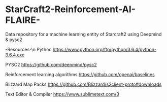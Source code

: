 # StarCraft2-Reinforcement-AI-FLAIRE-
Data repository for a machine learning entity of Starcraft2 using Deepmind & pysc2

-Resources-\n
Python
https://www.python.org/ftp/python/3.6.4/python-3.6.4.exe

PYSC2
https://github.com/deepmind/pysc2

Reinforcement learning algorithms
https://github.com/openai/baselines

Blizzard Map Packs
https://github.com/Blizzard/s2client-proto#downloads

Text Editor & Compiler
https://www.sublimetext.com/3


